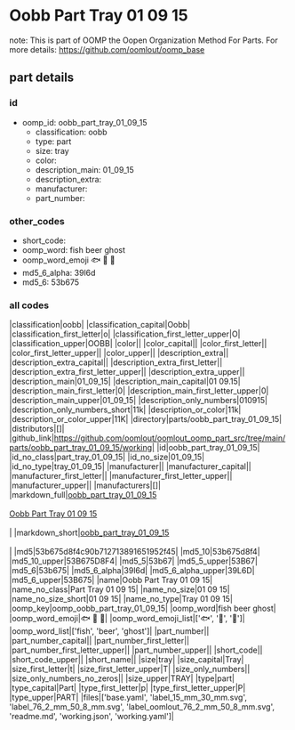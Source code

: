 # Oobb Part Tray 01 09 15  

note: This is part of OOMP the Oopen Organization Method For Parts. For more details: https://github.com/oomlout/oomp_base

##  part details





### id
* oomp_id: oobb_part_tray_01_09_15
  * classification: oobb
  * type: part
  * size: tray
  * color: 
  * description_main: 01_09_15
  * description_extra: 
  * manufacturer: 
  * part_number: 

### other_codes
* short_code: 
* oomp_word: fish beer ghost
* oomp_word_emoji :fish: :beer: :ghost:
* md5_6_alpha: 39l6d
* md5_6: 53b675

### all codes 
|classification|oobb|
|classification_capital|Oobb|
|classification_first_letter|o|
|classification_first_letter_upper|O|
|classification_upper|OOBB|
|color||
|color_capital||
|color_first_letter||
|color_first_letter_upper||
|color_upper||
|description_extra||
|description_extra_capital||
|description_extra_first_letter||
|description_extra_first_letter_upper||
|description_extra_upper||
|description_main|01_09_15|
|description_main_capital|01 09.15|
|description_main_first_letter|0|
|description_main_first_letter_upper|0|
|description_main_upper|01_09_15|
|description_only_numbers|010915|
|description_only_numbers_short|11k|
|description_or_color|11k|
|description_or_color_upper|11K|
|directory|parts/oobb_part_tray_01_09_15|
|distributors|[]|
|github_link|https://github.com/oomlout/oomlout_oomp_part_src/tree/main/parts/oobb_part_tray_01_09_15/working|
|id|oobb_part_tray_01_09_15|
|id_no_class|part_tray_01_09_15|
|id_no_size|01_09_15|
|id_no_type|tray_01_09_15|
|manufacturer||
|manufacturer_capital||
|manufacturer_first_letter||
|manufacturer_first_letter_upper||
|manufacturer_upper||
|manufacturers|[]|
|markdown_full|[oobb_part_tray_01_09_15](https://github.com/oomlout/oomlout_oomp_part_src/tree/main/parts/oobb_part_tray_01_09_15/working)<br>[](https://github.com/oomlout/oomlout_oomp_part_src/tree/main/parts/oobb_part_tray_01_09_15/working)<br>[Oobb Part Tray 01 09 15](https://github.com/oomlout/oomlout_oomp_part_src/tree/main/parts/oobb_part_tray_01_09_15/working)<br><br>|
|markdown_short|[oobb_part_tray_01_09_15](https://github.com/oomlout/oomlout_oomp_part_src/tree/main/parts/oobb_part_tray_01_09_15/working)<br><br>|
|md5|53b675d8f4c90b712713891651952f45|
|md5_10|53b675d8f4|
|md5_10_upper|53B675D8F4|
|md5_5|53b67|
|md5_5_upper|53B67|
|md5_6|53b675|
|md5_6_alpha|39l6d|
|md5_6_alpha_upper|39L6D|
|md5_6_upper|53B675|
|name|Oobb Part Tray 01 09 15|
|name_no_class|Part Tray 01 09 15|
|name_no_size|01 09 15|
|name_no_size_short|01 09 15|
|name_no_type|Tray 01 09 15|
|oomp_key|oomp_oobb_part_tray_01_09_15|
|oomp_word|fish beer ghost|
|oomp_word_emoji|:fish: :beer: :ghost:|
|oomp_word_emoji_list|[':fish:', ':beer:', ':ghost:']|
|oomp_word_list|['fish', 'beer', 'ghost']|
|part_number||
|part_number_capital||
|part_number_first_letter||
|part_number_first_letter_upper||
|part_number_upper||
|short_code||
|short_code_upper||
|short_name||
|size|tray|
|size_capital|Tray|
|size_first_letter|t|
|size_first_letter_upper|T|
|size_only_numbers||
|size_only_numbers_no_zeros||
|size_upper|TRAY|
|type|part|
|type_capital|Part|
|type_first_letter|p|
|type_first_letter_upper|P|
|type_upper|PART|
|files|['base.yaml', 'label_15_mm_30_mm.svg', 'label_76_2_mm_50_8_mm.svg', 'label_oomlout_76_2_mm_50_8_mm.svg', 'readme.md', 'working.json', 'working.yaml']|
